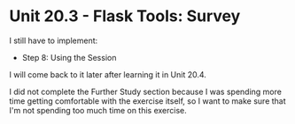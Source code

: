 # Unit 20.3 - Flask Tools: Survey

I still have to implement:
- Step 8: Using the Session

I will come back to it later after learning it in Unit 20.4.

I did not complete the Further Study section because I was spending more time getting comfortable with the exercise itself, so I want to make sure that I'm not spending too much time on this exercise.
